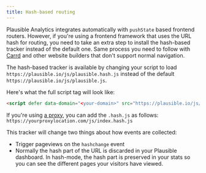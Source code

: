 ```yaml
---
title: Hash-based routing
---
```


Plausible Analytics integrates automatically with `pushState` based frontend routers. However, if you're using a frontend
framework that uses the URL hash for routing, you need to take an extra step to install the hash-based tracker instead of the default one. Same process you need to follow with [Carrd](carrd-integration.md) and other website builders that don't support normal navigation.

The hash-based tracker is available by changing your script to load `https://plausible.io/js/plausible.hash.js` instead of
the default `https://plausible.io/js/plausible.js`.

Here's what the full script tag will look like:

```html
<script defer data-domain="<your-domain>" src="https://plausible.io/js/plausible.hash.js"></script>
```

If you're using [a proxy](/proxy/introduction.md), you can add the `.hash.js` as follows: `https://yourproxylocation.com/js/index.hash.js`

This tracker will change two things about how events are collected:
* Trigger pageviews on the `hashchange` event
* Normally the hash part of the URL is discarded in your Plausible dashboard. In hash-mode, the hash part is preserved in your stats so you can see the different pages your visitors have viewed.
